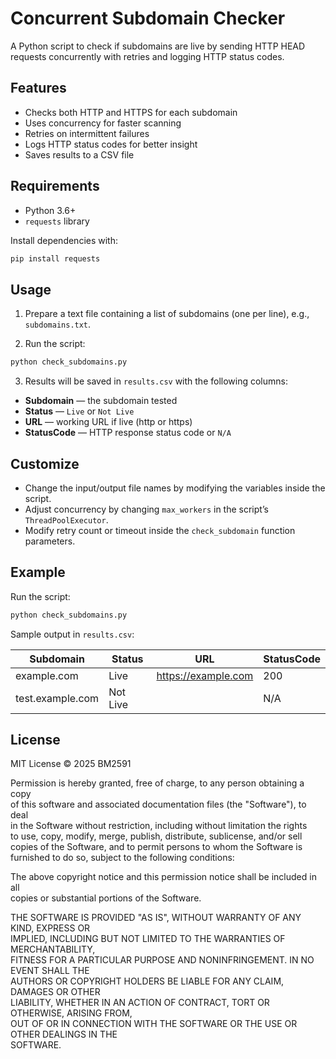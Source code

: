 # Concurrent Subdomain Checker

A Python script to check if subdomains are live by sending HTTP HEAD requests concurrently with retries and logging HTTP status codes.

## Features

- Checks both HTTP and HTTPS for each subdomain  
- Uses concurrency for faster scanning  
- Retries on intermittent failures  
- Logs HTTP status codes for better insight  
- Saves results to a CSV file  

## Requirements

- Python 3.6+  
- `requests` library  

Install dependencies with:

```bash
pip install requests
```

## Usage

1. Prepare a text file containing a list of subdomains (one per line), e.g., `subdomains.txt`.

2. Run the script:

```bash
python check_subdomains.py
```

3. Results will be saved in `results.csv` with the following columns:

- **Subdomain** — the subdomain tested  
- **Status** — `Live` or `Not Live`  
- **URL** — working URL if live (http or https)  
- **StatusCode** — HTTP response status code or `N/A`

## Customize

- Change the input/output file names by modifying the variables inside the script.  
- Adjust concurrency by changing `max_workers` in the script’s `ThreadPoolExecutor`.  
- Modify retry count or timeout inside the `check_subdomain` function parameters.

## Example

Run the script:

```bash
python check_subdomains.py
```

Sample output in `results.csv`:

| Subdomain         | Status   | URL                | StatusCode |
|-------------------|----------|--------------------|------------|
| example.com       | Live     | https://example.com | 200        |
| test.example.com  | Not Live |                    | N/A        |

## License

MIT License © 2025 BM2591

Permission is hereby granted, free of charge, to any person obtaining a copy  
of this software and associated documentation files (the "Software"), to deal  
in the Software without restriction, including without limitation the rights  
to use, copy, modify, merge, publish, distribute, sublicense, and/or sell  
copies of the Software, and to permit persons to whom the Software is  
furnished to do so, subject to the following conditions:

The above copyright notice and this permission notice shall be included in all  
copies or substantial portions of the Software.

THE SOFTWARE IS PROVIDED "AS IS", WITHOUT WARRANTY OF ANY KIND, EXPRESS OR  
IMPLIED, INCLUDING BUT NOT LIMITED TO THE WARRANTIES OF MERCHANTABILITY,  
FITNESS FOR A PARTICULAR PURPOSE AND NONINFRINGEMENT. IN NO EVENT SHALL THE  
AUTHORS OR COPYRIGHT HOLDERS BE LIABLE FOR ANY CLAIM, DAMAGES OR OTHER  
LIABILITY, WHETHER IN AN ACTION OF CONTRACT, TORT OR OTHERWISE, ARISING FROM,  
OUT OF OR IN CONNECTION WITH THE SOFTWARE OR THE USE OR OTHER DEALINGS IN THE  
SOFTWARE.
